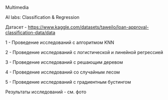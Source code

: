 Multimedia

AI labs:  Classification & Regression

Датасет - https://www.kaggle.com/datasets/taweilo/loan-approval-classification-data/data

1 - Проведение исследований с алгоритмом KNN

2 - Проведение исследований с логистической и линейной регрессией

3 - Проведение исследований с решающим деревом

4 - Проведение исследований со случайным лесом

5 - Проведение исследований с градиентным бустингом

Результаты исследований - см. фото
